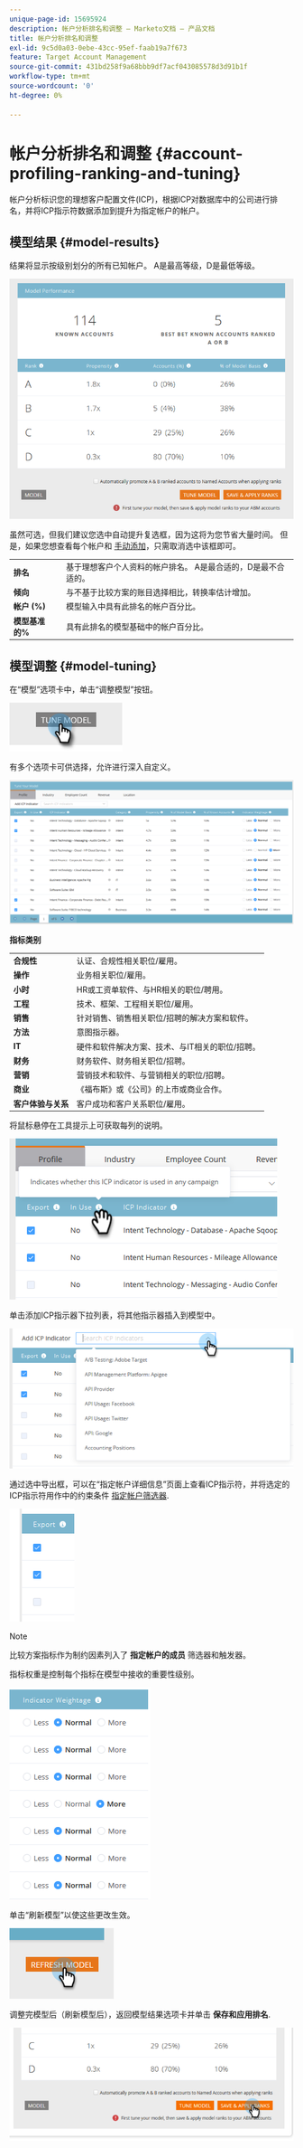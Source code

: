 ```yaml
---
unique-page-id: 15695924
description: 帐户分析排名和调整 — Marketo文档 — 产品文档
title: 帐户分析排名和调整
exl-id: 9c5d0a03-0ebe-43cc-95ef-faab19a7f673
feature: Target Account Management
source-git-commit: 431bd258f9a68bbb9df7acf043085578d3d91b1f
workflow-type: tm+mt
source-wordcount: '0'
ht-degree: 0%

---
```


# 帐户分析排名和调整 {#account-profiling-ranking-and-tuning}

帐户分析标识您的理想客户配置文件(ICP)，根据ICP对数据库中的公司进行排名，并将ICP指示符数据添加到提升为指定帐户的帐户。

## 模型结果 {#model-results}

结果将显示按级别划分的所有已知帐户。 A是最高等级，D是最低等级。

![](assets/results.png)

虽然可选，但我们建议您选中自动提升复选框，因为这将为您节省大量时间。 但是，如果您想查看每个帐户和 [手动添加](/help/marketo/product-docs/target-account-management/target/named-accounts/discover-accounts.md#discover-crm-accounts)，只需取消选中该框即可。

<table> 
 <tbody> 
  <tr> 
   <td><strong>排名</strong></td> 
   <td> 
    <div>
      基于理想客户个人资料的帐户排名。 A是最合适的，D是最不合适的。 
    </div></td> 
  </tr> 
  <tr> 
   <td><strong>倾向</strong></td> 
   <td> 
    <div>
      与不基于比较方案的账目选择相比，转换率估计增加。 
    </div></td> 
  </tr> 
  <tr> 
   <td><strong>帐户 (%)</strong></td> 
   <td> 
    <div>
      模型输入中具有此排名的帐户百分比。 
    </div></td> 
  </tr> 
  <tr> 
   <td><strong>模型基准的%</strong></td> 
   <td> 
    <div>
      具有此排名的模型基础中的帐户百分比。 
    </div></td> 
  </tr> 
 </tbody> 
</table>

## 模型调整 {#model-tuning}

在“模型”选项卡中，单击“调整模型”按钮。

![](assets/two.png)

有多个选项卡可供选择，允许进行深入自定义。

![](assets/tuning-page.png)

**指标类别**

<table> 
 <tbody> 
  <tr> 
   <td><strong>合规性</strong></td> 
   <td> 
    <div>
      认证、合规性相关职位/雇用。 
    </div></td> 
  </tr> 
  <tr> 
   <td><strong>操作</strong></td> 
   <td> 
    <div>
      业务相关职位/雇用。 
    </div></td> 
  </tr> 
  <tr> 
   <td><strong>小时</strong></td> 
   <td> 
    <div>
      HR或工资单软件、与HR相关的职位/聘用。
    </div></td> 
  </tr> 
  <tr> 
   <td><strong>工程</strong></td> 
   <td> 
    <div>
      技术、框架、工程相关职位/雇用。 
    </div></td> 
  </tr> 
  <tr> 
   <td><strong>销售</strong></td> 
   <td> 
    <div>
      针对销售、销售相关职位/招聘的解决方案和软件。 
    </div></td> 
  </tr> 
  <tr> 
   <td><strong>方法</strong></td> 
   <td> 
    <div>
      意图指示器。 
    </div></td> 
  </tr> 
  <tr> 
   <td><strong>IT</strong></td> 
   <td> 
    <div>
      硬件和软件解决方案、技术、与IT相关的职位/招聘。
    </div></td> 
  </tr> 
  <tr> 
   <td><strong>财务</strong></td> 
   <td> 
    <div>
      财务软件、财务相关职位/招聘。 
    </div></td> 
  </tr> 
  <tr> 
   <td><strong>营销</strong></td> 
   <td> 
    <div>
      营销技术和软件、与营销相关的职位/招聘。 
    </div></td> 
  </tr> 
  <tr> 
   <td><strong>商业</strong></td> 
   <td> 
    <div>
      《福布斯》或《公司》的上市或商业合作。 
    </div></td> 
  </tr> 
  <tr> 
   <td><strong>客户体验与关系</strong></td> 
   <td> 
    <div>
      客户成功和客户关系职位/雇用。
    </div></td> 
  </tr> 
 </tbody> 
</table>

将鼠标悬停在工具提示上可获取每列的说明。

![](assets/tool-tip.png)

单击添加ICP指示器下拉列表，将其他指示器插入到模型中。

![](assets/add-icp.png)

通过选中导出框，可以在“指定帐户详细信息”页面上查看ICP指示符，并将选定的ICP指示符用作中的约束条件 [指定帐户筛选器](/help/marketo/product-docs/target-account-management/engage/account-filters.md).

![](assets/export.png)

>[!NOTE]
>
>比较方案指标作为制约因素列入了 **指定帐户的成员** 筛选器和触发器。

指标权重是控制每个指标在模型中接收的重要性级别。

![](assets/weightage.png)

单击“刷新模型”以使这些更改生效。

![](assets/refresh-button.png)

调整完模型后（刷新模型后），返回模型结果选项卡并单击 **保存和应用排名**.

![](assets/ranks.png)
